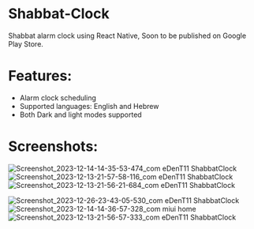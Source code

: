 # Shabbat-Clock

Shabbat alarm clock using React Native, Soon to be published on Google Play Store.

# Features:

- Alarm clock scheduling
- Supported languages: English and Hebrew
- Both Dark and light modes supported

# Screenshots:

![Screenshot_2023-12-14-14-35-53-474_com eDenT11 ShabbatClock](https://github.com/edent11/Shabbat-Clock/assets/100879888/dea9d09e-ff19-4c20-a7a9-1c1cc1e7b84e)
![Screenshot_2023-12-13-21-57-58-116_com eDenT11 ShabbatClock](https://github.com/edent11/Shabbat-Clock/assets/100879888/392863d0-f706-4ad0-a72e-fc4e60ba112b)
![Screenshot_2023-12-13-21-56-21-684_com eDenT11 ShabbatClock](https://github.com/edent11/Shabbat-Clock/assets/100879888/8b68eb0d-5c23-422d-ac50-3160e19bc04d)

![Screenshot_2023-12-26-23-43-05-530_com eDenT11 ShabbatClock](https://github.com/edent11/Shabbat-Clock/assets/100879888/e6debc05-efad-4e17-bc99-4c2a67bb265a)
![Screenshot_2023-12-14-14-36-57-328_com miui home](https://github.com/edent11/Shabbat-Clock/assets/100879888/0e21b7f2-2064-44d6-9cb0-dbe5dbcb845b)
![Screenshot_2023-12-13-21-56-57-333_com eDenT11 ShabbatClock](https://github.com/edent11/Shabbat-Clock/assets/100879888/09b08350-c655-404d-a87e-be61974d2f9c)

